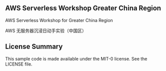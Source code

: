 ## AWS Serverless Workshop Greater China Region

AWS Serverless Workshop for Greater China Region
 
AWS 无服务器沉浸日动手实验（中国区）  

## License Summary

This sample code is made available under the MIT-0 license. See the LICENSE file.
